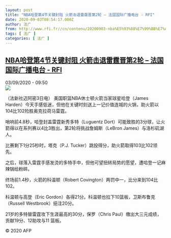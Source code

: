 ```yaml
---
layout: post
title: "NBA哈登第4节关键封阻 火箭击退雷霆晋第2轮 – 法国国际广播电台 - RFI"
date: 2020-09-03T08:54:17.000Z
author: 法广
from: http://www.rfi.fr//cn/contenu/20200903-nba%E5%93%88%E7%99%BB%E7%AC%AC4%E8%8A%82%E5%85%B3%E9%94%AE%E5%B0%81%E9%98%BB-%E7%81%AB%E7%AE%AD%E5%87%BB%E9%80%80%E9%9B%B7%E9%9C%86%E6%99%8B%E7%AC%AC2%E8%BD%AE
tags: [ 法广 ]
categories: [ 法广 ]
---
```

<!--1599123257000-->
[NBA哈登第4节关键封阻 火箭击退雷霆晋第2轮 – 法国国际广播电台 - RFI](http://www.rfi.fr//cn/contenu/20200903-nba%E5%93%88%E7%99%BB%E7%AC%AC4%E8%8A%82%E5%85%B3%E9%94%AE%E5%B0%81%E9%98%BB-%E7%81%AB%E7%AE%AD%E5%87%BB%E9%80%80%E9%9B%B7%E9%9C%86%E6%99%8B%E7%AC%AC2%E8%BD%AE)
------

<div>
<div>03/09/2020 - 09:50</div><img src="https://s.rfi.fr/media/display/e891c458-edbb-11ea-a032-005056bff430/w:310/p:16x9/spo0010b.200903155002.jpg"><div class="t-content__body u-clearfix"><p>（法新社迈阿密3日电）    美国职篮NBA休士顿火箭当家球星哈登（James Harden）今天手感低迷，但他在关键时刻送上一记价值连城的火锅，助火箭以104比102险胜奥克拉荷马雷霆。</p><p>    哨响前4.8秒，哈登封盖雷霆新秀多特（Luguentz Dort）可能致胜的3分球，让火箭得以在系列赛以4比3胜出，第2轮将挑战詹姆斯（LeBron James）与洛杉矶湖人。</p><p>    比赛剩下1分25秒时，塔克（P.J. Tucker）跳投得分，助火箭取得103比102领先。</p><p>    之后，球落入雷霆手感发烫的多特手中，但他可望扭转局势的愿望，遭哈登一记麻辣锅给粉碎。</p><p>    终场前1.4秒，火箭的科温顿（Robert Covington）两罚中一，比分来到104比102。</p><p>    科温顿与高登（Eric Gordon）各得21分。科温顿也拉下10篮板，卫斯布鲁克（Russell Westbrook）挹注20分。</p><p>    21岁的多特替雷霆攻下生涯最高的30分，保罗（Chris Paul）缴出大三元成绩，贡献19分、12助攻与11 篮板。</p><p class="t-copyright">© 2020 AFP</p>        </div>
</div>
